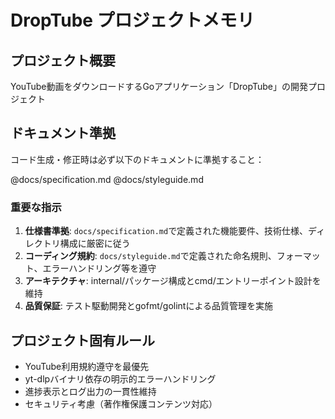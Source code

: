 # DropTube プロジェクトメモリ

## プロジェクト概要
YouTube動画をダウンロードするGoアプリケーション「DropTube」の開発プロジェクト

## ドキュメント準拠
コード生成・修正時は必ず以下のドキュメントに準拠すること：

@docs/specification.md
@docs/styleguide.md

### 重要な指示
1. **仕様書準拠**: `docs/specification.md`で定義された機能要件、技術仕様、ディレクトリ構成に厳密に従う
2. **コーディング規約**: `docs/styleguide.md`で定義された命名規則、フォーマット、エラーハンドリング等を遵守
3. **アーキテクチャ**: internal/パッケージ構成とcmd/エントリーポイント設計を維持
4. **品質保証**: テスト駆動開発とgofmt/golintによる品質管理を実施

## プロジェクト固有ルール
- YouTube利用規約遵守を最優先
- yt-dlpバイナリ依存の明示的エラーハンドリング
- 進捗表示とログ出力の一貫性維持
- セキュリティ考慮（著作権保護コンテンツ対応）